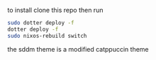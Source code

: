 
to install clone this repo then run 
```bash
sudo dotter deploy -f
dotter deploy -f
sudo nixos-rebuild switch
```
the sddm theme is a modified catppuccin theme
